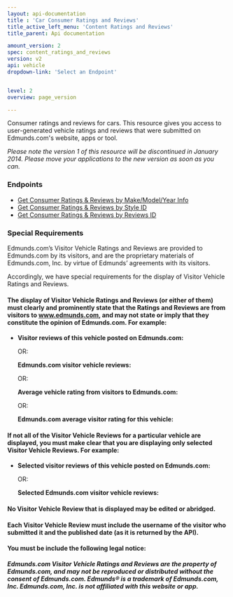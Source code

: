 ```yaml
---
layout: api-documentation
title : 'Car Consumer Ratings and Reviews'
title_active_left_menu: 'Content Ratings and Reviews'
title_parent: Api documentation

amount_version: 2
spec: content_ratings_and_reviews
version: v2
api: vehicle
dropdown-link: 'Select an Endpoint'


level: 2
overview: page_version

---
```

<div class="info-message">
	Consumer ratings and reviews for cars. This resource gives you access to user-generated vehicle ratings and reviews that were submitted on Edmunds.com's website, apps or tool.

<p><i>Please note the version 1 of this resource will be discontinued in January 2014. Please move your applications to the new version as soon as you can.</i></p>
</div>

### Endpoints

* [Get Consumer Ratings & Reviews by Make/Model/Year Info](/api-documentation/vehicle/content_ratings_and_reviews/v2/01_by_mmy/api-description.html)
* [Get Consumer Ratings & Reviews by Style ID](/api-documentation/vehicle/content_ratings_and_reviews/v2/02_by_styleid/api-description.html)
* [Get Consumer Ratings & Reviews by Reviews ID](/api-documentation/vehicle/content_ratings_and_reviews/v2/03_by_id/api-description.html)

### Special Requirements

Edmunds.com’s Visitor Vehicle Ratings and Reviews are provided to Edmunds.com by its visitors, and are the proprietary materials of Edmunds.com, Inc. by virtue of Edmunds’ agreements with its visitors.

Accordingly, we have special requirements for the display of Visitor Vehicle Ratings and Reviews. 

#### The display of Visitor Vehicle Ratings and Reviews (or either of them) must clearly and prominently state that the Ratings and Reviews are from visitors to www.edmunds.com, and may not state or imply that they constitute the opinion of Edmunds.com. For example:

* 	**Visitor reviews of this vehicle posted on Edmunds.com:**

	OR:

	**Edmunds.com visitor vehicle reviews:**

	OR:

	**Average vehicle rating from visitors to Edmunds.com:**

	OR:

	**Edmunds.com average visitor rating for this vehicle:**

#### If not all of the Visitor Vehicle Reviews for a particular vehicle are displayed, you must make clear that you are displaying only selected Visitor Vehicle Reviews. For example:

*	**Selected visitor reviews of this vehicle posted on Edmunds.com:**

	OR:

	**Selected Edmunds.com visitor vehicle reviews:**

#### No Visitor Vehicle Review that is displayed may be edited or abridged.

#### Each Visitor Vehicle Review must include the username of the visitor who submitted it and the published date (as it is returned by the API).

#### You must be include the following legal notice:

***Edmunds.com Visitor Vehicle Ratings and Reviews are the property of Edmunds.com, and may not be reproduced or distributed without the consent of Edmunds.com.  Edmunds® is a trademark of Edmunds.com, Inc. Edmunds.com, Inc. is not affiliated with this website or app.***
